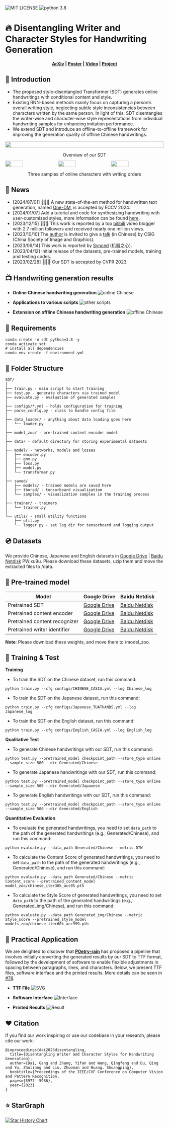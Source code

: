 ![MIT LICENSE](https://shields.io/badge/license-MIT-green)
![python 3.8](https://img.shields.io/badge/python-3.8-brightgreen)
# 🔥 Disentangling Writer and Character Styles for Handwriting Generation

 <p align='center'>
  <b>
    <a href="https://arxiv.org/abs/2303.14736">ArXiv</a>
    |
    <a href="https://github.com/dailenson/SDT/blob/master/static/Poster_SDT.pdf">Poster</a>
    | 
    <a href="https://youtu.be/mKbYLEwa4dI">Video</a>
    | 
    <a href="https://cvpr2023.thecvf.com/virtual/2023/poster/20954">Project</a>
  </b>
</p> 

## 📢 Introduction
- The proposed style-disentangled Transformer (SDT) generates online handwritings with conditional content and style. 
- Existing RNN-based methods mainly focus on capturing a person’s overall writing style, neglecting subtle style inconsistencies between characters written by the same person. In light of this, SDT disentangles the writer-wise and character-wise style representations from individual handwriting samples for enhancing imitation performance. 
- We extend SDT and introduce an offline-to-offline framework for improving the generation quality of offline Chinese handwritings.

<div style="display: flex; flex-direction: column; align-items: center; ">
<img src="static/overview_sdt.jpg" style="width: 100%;">
</div>
<p align="center" style="margin-bottom: 10px;">
Overview of our SDT
</p>

<div style="display: flex; justify-content: center;">
<img src="static/duo_loop.gif" style="width: 33.33%;"><img src="static/mo_loop.gif" style="width: 33.33%;"><img src="static/tai_loop.gif" style="width: 33.33%;">
</div>
<p align="center">
Three samples of online characters with writing orders
</p>

## 📅 News
- [2024/07/01] 🎉🎉🎉 A new state-of-the-art method for handwritten text generation, named [One-DM](https://github.com/dailenson/One-DM), is accepted by ECCV 2024. 
- [2024/01/07] Add a tutorial and code for synthesizing handwriting with user-customized styles, more information can be found [here](https://github.com/dailenson/SDT/issues/43).
- [2023/12/15] 🎉🎉🎉 This work is reported by a top [bilibili](https://www.bilibili.com/video/BV19w411t7vD/?buvid=XX73A437799B0DCC93D6D21690FA9CAE696EC&from_spmid=default-value&is_story_h5=false&mid=Xr0IfLrZqLFnTCriRB2HcQ%3D%3D&p=1&plat_id=116&share_from=ugc&share_medium=android&share_plat=android&share_session_id=2f9e186f-d693-4b61-80c6-372942bec32b&share_source=WEIXIN&share_source=weixin&share_tag=s_i&spmid=united.player-video-detail.0.0&timestamp=1720580374&unique_k=OqWsKIV&up_id=19319172) video blogger with 2.7 million followers and received nearly one million views.
- [2023/10/10] The [author](https://scholar.google.com.hk/citations?user=a2SwkisAAAAJ&hl=zh-CN) is invited to give a [talk](https://www.bilibili.com/video/BV1kQ4y1W7a7/?spm_id_from=333.999.0.0&vd_source=cbc77ced94dbf77f5ecef4e0afa94a33) (in Chinese) by CSIG (China Society of Image and Graphics).
- [2023/06/14] This work is reported by [Synced](https://mp.weixin.qq.com/s/EX_Loj4PvIztQH5zrl2FNw) (机器之心).
- [2023/04/12] Initial release of the datasets, pre-trained models, training and testing codes.
- [2023/02/28] 🎉🎉🎉 Our SDT is accepted by CVPR 2023.

## 📺 Handwriting generation results
- **Online Chinese handwriting generation**
![online Chinese](static/online_Chinese.jpg)

- **Applications to various scripts**
![other scripts](static/various_scripts.jpg)
- **Extension on offline Chinese handwriting generation**
![offline Chinese](static/offline_Chinese.jpg)


## 🔨 Requirements
```
conda create -n sdt python=3.8 -y
conda activate sdt
# install all dependencies
conda env create -f environment.yml
```

## 📂 Folder Structure
  ```
  SDT/
  │
  ├── train.py - main script to start training
  ├── test.py - generate characters via trained model
  ├── evaluate.py - evaluation of generated samples
  │
  ├── configs/*.yml - holds configuration for training
  ├── parse_config.py - class to handle config file
  │
  ├── data_loader/ - anything about data loading goes here
  │   └── loader.py
  │
  ├── model_zoo/ - pre-trained content encoder model
  │
  ├── data/ - default directory for storing experimental datasets
  │
  ├── model/ - networks, models and losses
  │   ├── encoder.py
  │   ├── gmm.py
  │   ├── loss.py
  │   ├── model.py
  │   └── transformer.py
  │
  ├── saved/
  │   ├── models/ - trained models are saved here
  │   ├── tborad/ - tensorboard visualization
  │   └── samples/ - visualization samples in the training process
  │
  ├── trainer/ - trainers
  │   └── trainer.py
  │  
  └── utils/ - small utility functions
      ├── util.py
      └── logger.py - set log dir for tensorboard and logging output
  ```

## 💿 Datasets

We provide Chinese, Japanese and English datasets in [Google Drive](https://drive.google.com/drive/folders/17Ju2chVwlNvoX7HCKrhJOqySK-Y-hU8K?usp=share_link) | [Baidu Netdisk](https://pan.baidu.com/s/1RNQSRhBAEFPe2kFXsHZfLA) PW:xu9u. Please download these datasets, uzip them and move the extracted files to /data.

## 🍔 Pre-trained model

| Model|Google Drive|Baidu Netdisk|
|---------------|---------|-----------------------------------------|
|Pretrained SDT|[Google Drive](https://drive.google.com/drive/folders/1LendizOwcNXlyY946ThS8HQ4wJX--YL7?usp=sharing) | [Baidu Netdisk](https://pan.baidu.com/s/1RNQSRhBAEFPe2kFXsHZfLA?pwd=xu9u)
|Pretrained content encoder|[Google Drive](https://drive.google.com/drive/folders/1N-MGRnXEZmxAW-98Hz2f-o80oHrNaN_a?usp=share_link) | [Baidu Netdisk](https://pan.baidu.com/s/1RNQSRhBAEFPe2kFXsHZfLA?pwd=xu9u)
|Pretrained content recognizer|[Google Drive](https://drive.google.com/drive/folders/1LendizOwcNXlyY946ThS8HQ4wJX--YL7?usp=sharing)|[Baidu Netdisk](https://pan.baidu.com/s/1RNQSRhBAEFPe2kFXsHZfLA?pwd=xu9u)
|Pretrained writer identifier|[Google Drive](https://drive.google.com/drive/folders/1LendizOwcNXlyY946ThS8HQ4wJX--YL7?usp=sharing) | [Baidu Netdisk](https://pan.baidu.com/s/1RNQSRhBAEFPe2kFXsHZfLA?pwd=xu9u)
**Note**:
Please download these weights, and move them to /model_zoo.
<!-- - We provide the pre-trained content encoder model in [Google Drive](https://drive.google.com/drive/folders/1N-MGRnXEZmxAW-98Hz2f-o80oHrNaN_a?usp=share_link) | [Baidu Netdisk](https://pan.baidu.com/s/1RNQSRhBAEFPe2kFXsHZfLA) PW:xu9u. Please download and put it to the /model_zoo. 
- We provide the well-trained SDT model in [Google Drive](https://drive.google.com/drive/folders/1LendizOwcNXlyY946ThS8HQ4wJX--YL7?usp=sharing) | [Baidu Netdisk](https://pan.baidu.com/s/1RNQSRhBAEFPe2kFXsHZfLA) PW:xu9u, so that users can get rid of retraining one and play it right away.
- We provide the well-trained content recognizer model in [Google Drive](https://drive.google.com/drive/folders/1LendizOwcNXlyY946ThS8HQ4wJX--YL7?usp=sharing) | [Baidu Netdisk](https://pan.baidu.com/s/1RNQSRhBAEFPe2kFXsHZfLA) PW:xu9u, so that users can calculate the Content Score of generated handwritings. Please download and put it to the /model_zoo. 
- We provide the well-trained writer identifier model in [Google Drive](https://drive.google.com/drive/folders/1LendizOwcNXlyY946ThS8HQ4wJX--YL7?usp=sharing) | [Baidu Netdisk](https://pan.baidu.com/s/1RNQSRhBAEFPe2kFXsHZfLA) PW:xu9u, so that users can calculate the Style Score of generated handwritings. Please download and put it to the /model_zoo.  -->
## 🚀 Training & Test
**Training**
- To train the SDT on the Chinese dataset, run this command:
```
python train.py --cfg configs/CHINESE_CASIA.yml --log Chinese_log
```

- To train the SDT on the Japanese dataset, run this command:
```
python train.py --cfg configs/Japanese_TUATHANDS.yml --log Japanese_log
```

- To train the SDT on the English dataset, run this command:
```
python train.py --cfg configs/English_CASIA.yml --log English_log
```

**Qualitative Test**
- To generate Chinese handwritings with our SDT, run this command:
```
python test.py --pretrained_model checkpoint_path --store_type online --sample_size 500 --dir Generated/Chinese
```

- To generate Japanese handwritings with our SDT, run this command:
```
python test.py --pretrained_model checkpoint_path --store_type online --sample_size 500 --dir Generated/Japanese
```

- To generate English handwritings with our SDT, run this command:
```
python test.py --pretrained_model checkpoint_path --store_type online --sample_size 500 --dir Generated/English
```

**Quantitative Evaluation**
- To evaluate the generated handwritings, you need to set `data_path` to the path of the generated handwritings (e.g., Generated/Chinese), and run this command:
```
python evaluate.py --data_path Generated/Chinese --metric DTW
```
- To calculate the Content Score of generated handwritings, you need to set `data_path` to the path of the generated handwritings (e.g., Generated/Chinese), and run this command:
```
python evaluate.py --data_path Generated/Chinese --metric Content_score --pretrained_content_model model_zoo/chinese_iter30k_acc95.pth
```
- To calculate the Style Score of generated handwritings, you need to set `data_path` to the path of the generated handwritings (e.g., Generated_img/Chinese), and run this command:
```
python evaluate.py --data_path Generated_img/Chinese --metric Style_score --pretrained_style_model models_zoo/chinese_iter60k_acc999.pth
```
## 🏰 Practical Application
We are delighted to discover that **[P0etry-rain](https://github.com/P0etry-rain)** has proposed a pipeline that involves initially converting the generated results by our SDT to TTF format, followed by the development of software to enable flexible adjustments in spacing between paragraphs, lines, and characters. Below, we present TTF files, software interface and the printed results. More details can be seen in [#78](https://github.com/dailenson/SDT/issues/78#issue-2247810028).
- **TTF File**
![SVG](static/svg.png)

- **Software Interface**
![Interface](static/software.png)

- **Printed Results**
![Result](static/print.png)



## ❤️ Citation
If you find our work inspiring or use our codebase in your research, please cite our work:
```
@inproceedings{dai2023disentangling,
  title={Disentangling Writer and Character Styles for Handwriting Generation},
  author={Dai, Gang and Zhang, Yifan and Wang, Qingfeng and Du, Qing and Yu, Zhuliang and Liu, Zhuoman and Huang, Shuangping},
  booktitle={Proceedings of the IEEE/CVF Conference on Computer Vision and Pattern Recognition,
  pages={5977--5986},
  year={2023}
}
```

## ⭐ StarGraph
[![Star History Chart](https://api.star-history.com/svg?repos=dailenson/SDT&type=Timeline)](https://star-history.com/#dailenson/SDT&Timeline)


